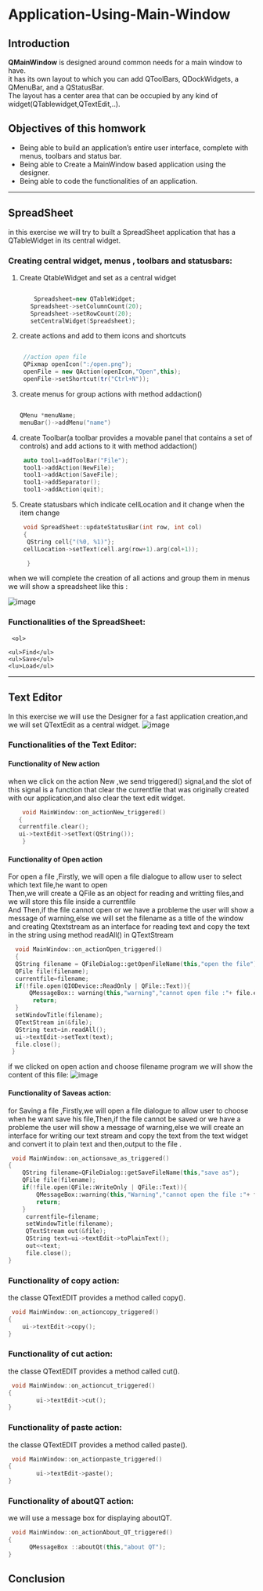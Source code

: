 # Application-Using-Main-Window
## Introduction 

  **QMainWindow** is designed around common needs for a main window to have.<br />
it has its own layout to which you can add QToolBars, QDockWidgets, a QMenuBar, and a QStatusBar.<br />
The layout has a center area that can be occupied by any kind of widget(QTablewidget,QTextEdit,..).
          
## Objectives of this homwork
<ul>
  <li>Being able to build an application’s entire user interface, complete with menus, toolbars and status bar.</li>
  <li> Being able to Create a MainWindow based application using the designer.</li>
 <li> Being able to code the functionalities of an application.</li>
</ul>

***
## SpreadSheet

in this exercise we will try to built a SpreadSheet application 
that has a QTableWidget in its central widget.
### Creating central widget, menus , toolbars and statusbars:
<ol>
 <li>Create QtableWidget and set as a central widget </li>
 
 ```cpp
 
     Spreadsheet=new QTableWidget;
    Spreadsheet->setColumnCount(20);
    Spreadsheet->setRowCount(20);
    setCentralWidget(Spreadsheet);
 ```
 
  <li>create actions and add to them icons and shortcuts</li>
 
  ```cpp
 
   //action open file
   QPixmap openIcon(":/open.png");
   openFile = new QAction(openIcon,"Open",this);
   openFile->setShortcut(tr("Ctrl+N"));
  ```
 <li>create menus for group actions with method addaction() </li>
 
   ```cpp
 
  QMenu *menuName;
  menuBar()->addMenu("name")
  ```
  <li>create Toolbar(a toolbar provides a movable panel that contains a set of controls) and add actions to it with method addaction()</li>
 
   ```cpp
    auto tool1=addToolBar("File");
    tool1->addAction(NewFile);
    tool1->addAction(SaveFile);
    tool1->addSeparator();
    tool1->addAction(quit);
   ```
  <li>Create statusbars which indicate cellLocation and it change when the item change </li>
 
  ```cpp
   void SpreadSheet::updateStatusBar(int row, int col)
   {
    QString cell{"(%0, %1)"};
   cellLocation->setText(cell.arg(row+1).arg(col+1));

    }
  ```
 
</ol>
when we will complete the creation of all actions and group them in menus we will show a spreadsheet like this :

   ![image](https://user-images.githubusercontent.com/93142901/146652138-14aea14f-27a5-4149-bc12-fb7138801851.png)
   
   ### Functionalities of the SpreadSheet:
 
     <ol>
 
    <ul>Find</ul>
    <ul>Save</ul>
    <lu>Load</ul>
  
   </ol>
   
 ***
 ## Text Editor
  In this exercise we will use the Designer for a fast application creation,and we will set QTextEdit as a central widget.
  ![image](https://user-images.githubusercontent.com/93142901/146657881-8e08725d-1376-4415-8871-9491e097d56f.png)
  
  
 ### Functionalities of the Text Editor:
   #### Functionality of New action
 
 when we click on the action New ,we send triggered() signal,and the slot of this signal is a function that  clear  the currentfile that was originally created with our application,and also clear the text edit widget.
   
 ```cpp
     void MainWindow::on_actionNew_triggered()
    {
    currentfile.clear();
    ui->textEdit->setText(QString());
     }
  ```
 
   #### Functionality of Open action
   
For open a file ,Firstly, we will open a file dialogue to allow user to select which text file,he want to open<br />
Then,we will create a QFile as an object for reading and writting files,and we will store this file inside a currentfile <br />
And Then,if the file cannot open or we have a probleme the user will show a message of warning,else we will set the filename as a title of the  window and creating Qtextstream as an interface for reading text and copy the text in the string using method readAll() in QTextStream
 
 
    
  ```cpp
    void MainWindow::on_actionOpen_triggered()
    {
    QString filename = QFileDialog::getOpenFileName(this,"open the file");
    QFile file(filename);
    currentfile=filename;
    if(!file.open(QIODevice::ReadOnly | QFile::Text)){
        QMessageBox:: warning(this,"warning","cannot open file :"+ file.errorString());
         return;
    }
    setWindowTitle(filename);
    QTextStream in(&file);
    QString text=in.readAll();
    ui->textEdit->setText(text);
    file.close();
   }
  ```
  if we clicked on open action and choose filename program we will show the content of this file:
   ![image](https://user-images.githubusercontent.com/93142901/146659558-c93c30e3-45e6-4b87-a626-fe1ff0b4b552.png)

#### Functionality of Saveas action:
for Saving a file ,Firstly,we will open a file dialogue to allow user to choose when he want save his file,Then,if the file cannot be saved or we have a probleme the user will show a message of warning,else we will create an interface for writing our text stream and copy the text from the text widget and convert it to plain text and then,output to the file .
```cpp
 void MainWindow::on_actionsave_as_triggered()
{
    QString filename=QFileDialog::getSaveFileName(this,"save as");
    QFile file(filename);
    if(!file.open(QFile::WriteOnly | QFile::Text)){
        QMessageBox::warning(this,"Warning","cannot open the file :"+ file.errorString());
        return;
    }
     currentfile=filename;
     setWindowTitle(filename);
     QTextStream out(&file);
     QString text=ui->textEdit->toPlainText();
     out<<text;
     file.close();
}
```
### Functionality of copy action:
the classe QTextEDIT provides a method called copy().
```cpp
 void MainWindow::on_actioncopy_triggered()
{
    ui->textEdit->copy();
}
```
### Functionality  of cut action:
the classe QTextEDIT provides a method called cut().
```cpp
 void MainWindow::on_actioncut_triggered()
{
        ui->textEdit->cut();
}
```
### Functionality of paste action:
the classe QTextEDIT provides a method called paste().
```cpp
 void MainWindow::on_actionpaste_triggered()
{
        ui->textEdit->paste();
}

```
### Functionality of aboutQT action:
we will use a message box for displaying aboutQT.
```cpp
 void MainWindow::on_actionAbout_QT_triggered()
{
      QMessageBox ::aboutQt(this,"about QT");
}
```
## Conclusion
  


  


   


      
 
